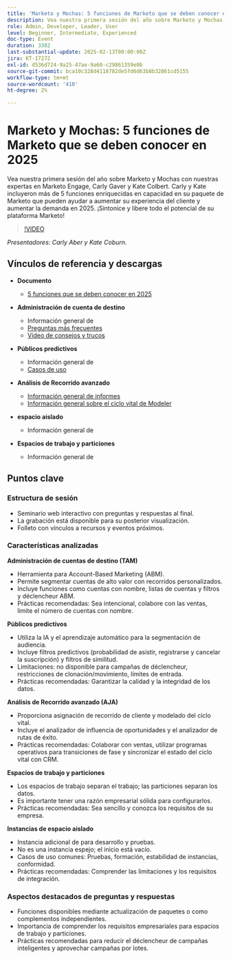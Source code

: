 ```yaml
---
title: 'Marketo y Mochas: 5 funciones de Marketo que se deben conocer en 2025'
description: Vea nuestra primera sesión del año sobre Marketo y Mochas con nuestras expertas en Marketo Engage, Carly Gaver y Kate Colbert. Carly y Kate incluyeron más de 5 funciones enriquecidas en capacidad en su paquete de Marketo que pueden ayudar a aumentar su experiencia del cliente y aumentar la demanda en 2025. ¡Sintonice y libere todo el potencial de su plataforma Marketo!
role: Admin, Developer, Leader, User
level: Beginner, Intermediate, Experienced
doc-type: Event
duration: 3382
last-substantial-update: 2025-02-13T00:00:00Z
jira: KT-17272
exl-id: d536d724-9a25-47ae-9a60-c29861359e0b
source-git-commit: bca10c328d4118782de5fd6d63b8b32861cd5155
workflow-type: tm+mt
source-wordcount: '410'
ht-degree: 2%

---
```



# Marketo y Mochas: 5 funciones de Marketo que se deben conocer en 2025

Vea nuestra primera sesión del año sobre Marketo y Mochas con nuestras expertas en Marketo Engage, Carly Gaver y Kate Colbert. Carly y Kate incluyeron más de 5 funciones enriquecidas en capacidad en su paquete de Marketo que pueden ayudar a aumentar su experiencia del cliente y aumentar la demanda en 2025. ¡Sintonice y libere todo el potencial de su plataforma Marketo!

>[!VIDEO](https://video.tv.adobe.com/v/3444165/?learn=on&enablevpops)

*Presentadores: Carly Aber y Kate Coburn.*

## Vínculos de referencia y descargas

* **Documento**
   * [5 funciones que se deben conocer en 2025](../assets/marketo-&-mochas-5-features-handout.pdf)

* **Administración de cuenta de destino**
   * Información general de [](https://experienceleague.adobe.com/en/docs/marketo/using/product-docs/target-account-management/setup/target-account-management-overview)
   * [Preguntas más frecuentes](https://nation.marketo.com/t5/knowledgebase/target-account-management-previously-abm-faq-product-facts-and/ta-p/301199)
   * [Vídeo de consejos y trucos](https://nation.marketo.com/t5/product-blogs/marketo-engage-abm-tips-amp-tricks-with-corey-bayless/ba-p/304664)

* **Públicos predictivos**
   * Información general de [](https://experienceleague.adobe.com/en/docs/marketo/using/product-docs/core-marketo-concepts/predictive-audiences/getting-started-with-predictive-audiences)
   * [Casos de uso](https://nation.marketo.com/t5/product-blogs/using-predictive-audiences-in-marketo-engage/ba-p/301937)

* **Análisis de Recorrido avanzado**
   * [Información general de informes](https://experienceleague.adobe.com/en/docs/marketo/using/product-docs/reporting/reporting-overview#advanced-journey-analytics)
   * [Información general sobre el ciclo vital de Modeler](https://experienceleague.adobe.com/en/docs/marketo/using/product-docs/reporting/revenue-cycle-analytics/revenue-cycle-models/understanding-revenue-models)

* **espacio aislado**
   * Información general de [](https://experienceleague.adobe.com/en/docs/marketo/using/product-docs/core-marketo-concepts/miscellaneous/marketo-sandbox)

* **Espacios de trabajo y particiones**
   * Información general de [](https://experienceleague.adobe.com/en/docs/marketo/using/product-docs/administration/workspaces-and-person-partitions/understanding-workspaces-and-person-partitions)

## Puntos clave

### Estructura de sesión

* Seminario web interactivo con preguntas y respuestas al final.
* La grabación está disponible para su posterior visualización.
* Folleto con vínculos a recursos y eventos próximos.

### Características analizadas

**Administración de cuentas de destino (TAM)**

* Herramienta para Account-Based Marketing (ABM).
* Permite segmentar cuentas de alto valor con recorridos personalizados.
* Incluye funciones como cuentas con nombre, listas de cuentas y filtros y déclencheur ABM.
* Prácticas recomendadas: Sea intencional, colabore con las ventas, limite el número de cuentas con nombre.

**Públicos predictivos**

* Utiliza la IA y el aprendizaje automático para la segmentación de audiencia.
* Incluye filtros predictivos (probabilidad de asistir, registrarse y cancelar la suscripción) y filtros de similitud.
* Limitaciones: no disponible para campañas de déclencheur, restricciones de clonación/movimiento, límites de entrada.
* Prácticas recomendadas: Garantizar la calidad y la integridad de los datos.

**Análisis de Recorrido avanzado (AJA)**

* Proporciona asignación de recorrido de cliente y modelado del ciclo vital.
* Incluye el analizador de influencia de oportunidades y el analizador de rutas de éxito.
* Prácticas recomendadas: Colaborar con ventas, utilizar programas operativos para transiciones de fase y sincronizar el estado del ciclo vital con CRM.

**Espacios de trabajo y particiones**

* Los espacios de trabajo separan el trabajo; las particiones separan los datos.
* Es importante tener una razón empresarial sólida para configurarlos.
* Prácticas recomendadas: Sea sencillo y conozca los requisitos de su empresa.

**Instancias de espacio aislado**

* Instancia adicional de para desarrollo y pruebas.
* No es una instancia espejo; el inicio está vacío.
* Casos de uso comunes: Pruebas, formación, estabilidad de instancias, conformidad.
* Prácticas recomendadas: Comprender las limitaciones y los requisitos de integración.

### Aspectos destacados de preguntas y respuestas

* Funciones disponibles mediante actualización de paquetes o como complementos independientes.
* Importancia de comprender los requisitos empresariales para espacios de trabajo y particiones.
* Prácticas recomendadas para reducir el déclencheur de campañas inteligentes y aprovechar campañas por lotes.
